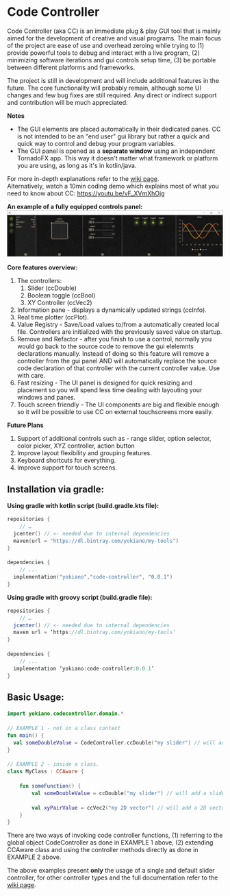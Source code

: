 # Code Controller
  
   
Code Controller (aka CC) is an immediate plug & play GUI tool that is mainly aimed for the development of creative and visual programs. The main focus of the project are ease of use and overhead zeroing while trying to (1) provide powerful tools to debug and interact with a live program, (2) minimizing software iterations and gui controls setup time, (3) be portable between different platforms and frameworks.

The project is still in development and will include additional features in the future. The core functionality will probably remain, although some UI changes and few bug fixes are still required.
Any direct or indirect support and contribution will be much appreciated. 

**Notes**  
- The GUI elements are placed automatically in their dedicated panes. CC is not intended to be an "end user" gui library but rather a quick and quick way to control and debug your program variables.  
- The GUI panel is opened as a **separate window** using an independent TornadoFX app. This way it doesn't matter what framework or platform you are using, as long as it's in kotlin/java.
  
  
For more in-depth explanations refer to the [wiki page](https://github.com/yokiano/code_controller/wiki).  
Alternatively, watch a 10min coding demo which explains most of what you need to know about CC:
https://youtu.be/vF_XVmXhOjg

**An example of a fully equipped controls panel:**
![All Controls](src/main/resources/screenshots/all_controls.png)


**Core features overview:**
1. The controllers:
   1. Slider (ccDouble)
   1. Boolean toggle (ccBool)
   1. XY Controller (ccVec2)
1. Information pane - displays a dynamically updated strings (ccInfo). 
1. Real time plotter (ccPlot).
1. Value Registry - Save/Load values to/from a automatically created local file. Controllers are initialized with the previously saved value on startup. 
1. Remove and Refactor - after you finish to use a control, normally you would go back to the source code to remove the gui elelemnts declarations manually. Instead of doing so this feature will remove a controller from the gui panel AND will automatically replace the source code declaration of that controller with the current controller value. Use with care.  
1. Fast resizing - The UI panel is designed for quick resizing and placement so you will spend less time dealing with layouting your windows and panes.
1. Touch screen friendly - The UI components are big and flexible enough so it will be possible to use CC on external touchscreens more easily.   
  

**Future Plans**
1. Support of additional controls such as - range slider, option selector, color picker, XYZ controller, action button
1. Improve layout flexibility and grouping features.
1. Keyboard shortcuts for everything.
1. Improve support for touch screens.  

## Installation via gradle:

**Using gradle with kotlin script (build.gradle.kts file):**
```kotlin
repositories {
	// …
  jcenter()	// <- needed due to internal dependencies
  maven(url = "https://dl.bintray.com/yokiano/my-tools")
}

dependencies {
	// ...
  implementation("yokiano","code-controller", "0.0.1")
}
```
 
**Using gradle with groovy script (build.gradle file):**
```groovy
repositories {
	// …
  jcenter()	// <- needed due to internal dependencies
  maven url = ‘https://dl.bintray.com/yokiano/my-tools’
}

dependencies {
	// ...
  implementation ‘yokiano:code-controller:0.0.1’
}
```  


## Basic Usage:
```kotlin
import yokiano.codecontroller.domain.*

// EXAMPLE 1 - not in a class context
fun main() {
  val someDoubleValue = CodeController.ccDouble("my slider") // will add a slider controller with “my slider” as id and default range of 0 to 1.
}

// EXAMPLE 2 - inside a class.
class MyClass : CCAware {
	
	fun someFunction() {
		val someDoubleValue = ccDouble("my slider") // will add a slider controller with “my slider” as id and default range of 0 to 1.

		val xyPairValue = ccVec2("my 2D vector") // will add a 2D vector controller with “my 2D vector” as id and default range of 0 to 1 (both in x and y).
	}
}
```  

There are two ways of invoking code controller functions, (1) referring to the global object CodeController as done in EXAMPLE 1 above, (2) extending CCAware class and using the controller methods directly as done in EXAMPLE 2 above. 
  
The above examples present **only** the usage of a single and default slider controller, for other controller types and the full documentation refer to the [wiki page](https://github.com/yokiano/code_controller/wiki).  



